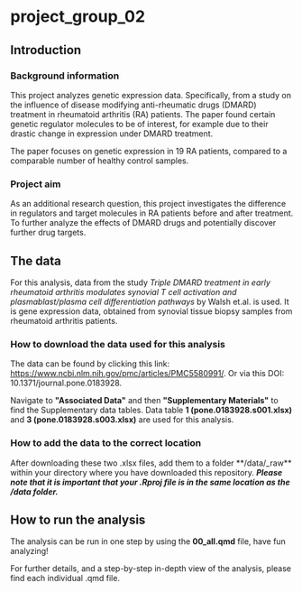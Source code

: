 # project_group_02

## Introduction

### Background information

This project analyzes genetic expression data. Specifically, from a study on the influence of disease modifying anti-rheumatic drugs (DMARD) treatment in rheumatoid arthritis (RA) patients. The paper found certain genetic regulator molecules to be of interest, for example due to their drastic change in expression under DMARD treatment.

The paper focuses on genetic expression in 19 RA patients, compared to a comparable number of healthy control samples.

### Project aim

As an additional research question, this project investigates the difference in regulators and target molecules in RA patients before and after treatment. To further analyze the effects of DMARD drugs and potentially discover further drug targets.

## The data

For this analysis, data from the study *Triple DMARD treatment in early rheumatoid arthritis modulates synovial T cell activation and plasmablast/plasma cell differentiation pathways* by Walsh et.al. is used. It is gene expression data, obtained from synovial tissue biopsy samples from rheumatoid arthritis patients.

### How to download the data used for this analysis

The data can be found by clicking this link: <https://www.ncbi.nlm.nih.gov/pmc/articles/PMC5580991/>. Or via this DOI: 10.1371/journal.pone.0183928.

Navigate to **"Associated Data"** and then **"Supplementary Materials"** to find the Supplementary data tables. Data table **1 (pone.0183928.s001.xlsx)** and **3 (pone.0183928.s003.xlsx)** are used for this analysis.

### How to add the data to the correct location

After downloading these two .xlsx files, add them to a folder \*\*/data/\_raw\*\* within your directory where you have downloaded this repository. ***Please note that it is important that your .Rproj file is in the same location as the /data folder.***

## How to run the analysis

The analysis can be run in one step by using the **00_all.qmd** file, have fun analyzing!

For further details, and a step-by-step in-depth view of the analysis, please find each individual .qmd file.
